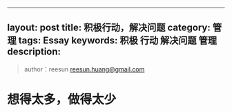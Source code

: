 
---
layout: post
title: 积极行动，解决问题
category: 管理
tags: Essay
keywords: 积极 行动 解决问题 管理
description: 
---

> author：reesun <reesun.huang@gmail.com>
# 想得太多，做得太少